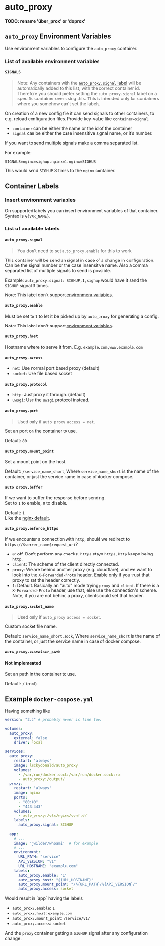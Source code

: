 # auto_proxy
#### TODO: rename 'über_prox' or 'doprox'

## `auto_proxy` Environment Variables
Use environment variables to configure the `auto_proxy` container.

### List of available environment variables
#### `SIGNALS`
> Note: Any containers with the [`auto_proxy.signal` label](#auto_proxy-signal) will be automatically added to this list, with the correct container id. 
> Therefore you should prefer setting the `auto_proxy.signal` label on a specific container over using this. This is intended only for containers where you somehow can't set the labels.  

On creation of a new config file it can send signals to other containers, to e.g. reload configuration files.
Provide key-value like `container=signal`.

- `container` can be either the name or the id of the container.
- `signal` can be either the case insensitive signal name, or it's number.

If you want to send multiple signals make a comma separated list.  

For example:
```dotenv
SIGNALS=nginx=sighup,nginx=1,nginx=SIGHUB
```  
This would send `SIGHUP` 3 times to the `nginx` container.


## Container Labels

### Insert environment variables
On supported labels you can insert environment variables of that container.
Syntax is `§{VAR_NAME}`.
 
### List of available labels

#### `auto_proxy.signal`
> You don't need to set `auto_proxy.enable` for this to work.

This container will be send an signal in case of a change in configuration.
Can be the signal number or the case insensitive name.
Also a comma separated list of multiple signals to send is possible.

Example: `auto_proxy.signal: SIGHUP,1,sighup` would have it send the `SIGHUP` signal 3 times. 

Note: This label don't support [environment variables](#insert-environment-variables).


#### `auto_proxy.enable`
Must be set to `1` to let it be picked up by `auto_proxy` for generating a config.

Note: This label don't support [environment variables](#insert-environment-variables).

#### `auto_proxy.host`
Hostname where to serve it from.
E.g. `example.com,www.example.com`


#### `auto_proxy.access`
- `net`: Use normal port based proxy (default)
- `socket`: Use file based socket

#### `auto_proxy.protocol`
- `http`: Just proxy it through. (default)
- `uwsgi`: Use the `uwsgi` protocol instead.


#### `auto_proxy.port`
> Used only if `auto_proxy.access = net`.

Set an port on the container to use.

Default: `80`

#### `auto_proxy.mount_point`
Set a mount point on the host.

Default: `/service_name_short`,
Where `service_name_short` is the name of the container,
or just the service name in case of docker compose.

#### `auto_proxy.buffer`
If we want to buffer the response before sending.  
Set to `1` to enable, `0` to disable.

Default: `1`  
Like the [nginx default](http://nginx.org/en/docs/http/ngx_http_proxy_module.html#proxy_buffering).

#### `auto_proxy.enforce_https`
If we encounter a connection with `http`, should we redirect to `https://$server_name$request_uri`?
 
- `0`: off. Don't perform any checks. `https` stays `https`, `http` keeps being `http`.
- `client`: The scheme of the client directly connected.  
- `proxy`: We are behind another proxy (e.g. cloudflare), and we want to look into the `X-Forwarded-Proto` header. Enable only if you trust that proxy to set the header correctly.
- `1`: Default. Basically an "auto" mode trying `proxy` and `client`. If there is a `X-Forwarded-Proto` header, use that, else use the connection's scheme. Note, if you are not behind a proxy, clients could set that header.


#### `auto_proxy.socket_name`
> Used only if `auto_proxy.access = socket`.

Custom socket file name.

Default: `service_name_short.sock`,
Where `service_name_short` is the name of the container,
or just the service name in case of docker compose.


#### `auto_proxy.container_path`
#### Not implemented
Set an path in the container to use.

Default: `/` (root)


## Example `docker-compose.yml`

Having something like  
```yml
version: "2.3" # probably newer is fine too.

volumes:
  auto_proxy:
    external: false
    driver: local
    
services:
  auto_proxy:
    restart: 'always'
    image: luckydonald/auto_proxy
    volumes:
      - /var/run/docker.sock:/var/run/docker.sock:ro
      - auto_proxy:/output/
  proxy:
    restart: 'always'
    image: nginx
    ports:
      - "80:80"
      - "443:443"
    volumes:
      - auto_proxy:/etc/nginx/conf.d/
    labels:
      auto_proxy.signal: SIGHUP
    
  app:
    # ...
    image: 'jwilder/whoami'  # for example
    # ...
    environment:
      URL_PATH: "service"
      API_VERSION: "v1"
      URL_HOSTNAME: "example.com"
    labels:
      auto_proxy.enable: "1" 
      auto_proxy.host: "§{URL_HOSTNAME}"
      auto_proxy.mount_point: "/§{URL_PATH}/%{API_VERSION}/"
      auto_proxy.access: socket
```

Would result in ´app´ having the labels
- `auto_proxy.enable`: `1`
- `auto_proxy.host`: `example.com`
- `auto_proxy.mount_point`: `/service/v1/`
- `auto_proxy.access`: `socket`

And the `proxy` container getting a `SIGHUP` signal
after any configuration change. 
